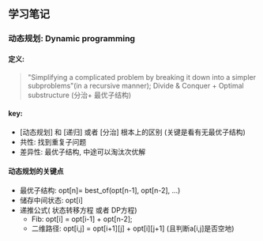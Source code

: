## 学习笔记

### 动态规划: Dynamic programming
#### 定义:
> "Simplifying a complicated problem by breaking it down into a simpler subproblems"(in a recursive manner);
Divide & Conquer + Optimal substructure (分治+ 最优子结构)
#### key:
- [动态规划] 和 [递归] 或者 [分治] 根本上的区别 (关键是看有无最优子结构)
- 共性: 找到重复子问题
- 差异性: 最优子结构, 中途可以淘汰次优解


#### 动态规划的关键点
- 最优子结构: opt[n]= best_of(opt[n-1], opt[n-2], ...)
- 储存中间状态: opt[i]
- 递推公式( 状态转移方程 或者 DP方程)
  - Fib: opt[i] = opt[i-1] + opt[n-2];
  - 二维路径: opt[i,j] = opt[i+1][j] + opt[i][j+1] (且判断a[i,j]是否空地)
